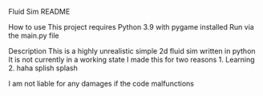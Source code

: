 Fluid Sim README

How to use
  This project requires Python 3.9 with pygame installed
  Run via the main.py file

Description
  This is a highly unrealistic simple 2d fluid sim written in python
  It is not currently in a working state
  I made this for two reasons
    1. Learning
    2. haha splish splash
  
I am not liable for any damages if the code malfunctions
